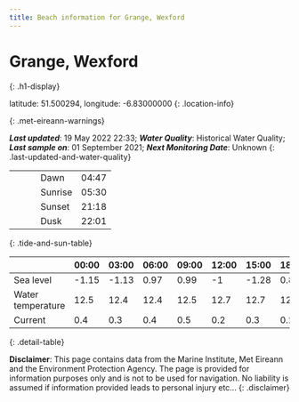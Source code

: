 ```yaml
---
title: Beach information for Grange, Wexford
---
```

# Grange, Wexford 
{: .h1-display}

latitude: 51.500294, longitude: -6.83000000
{: .location-info}


{: .met-eireann-warnings}

___Last updated___: 19 May 2022 22:33; ___Water Quality___: Historical Water Quality;
___Last sample on___: 01 September 2021; ___Next Monitoring Date___: Unknown
{: .last-updated-and-water-quality}

|   |   |   |   |   |
|---|---|---|---|---|
|   |   |   | Dawn  | 04:47 |
|   |   |   | Sunrise  | 05:30 |
|   |   |   | Sunset  | 21:18 |
|   |   |   | Dusk  | 22:01 |
{: .tide-and-sun-table}

<div></div>

| | 00:00 | 03:00 | 06:00 | 09:00 | 12:00 | 15:00 | 18:00 | 21:00 |
|---|---|---|---|---|---|---|---|---|
| Sea level | -1.15 | -1.13 | 0.97 | 0.99| -1 | -1.28 | 0.81 | 1.26 |
| Water temperature | 12.5 | 12.4 | 12.4 | 12.5 | 12.7 | 12.7 | 12.6 | 12.7 |
| Current | 0.4 | 0.3 | 0.4 | 0.5 | 0.2| 0.3 | 0.2 | 0.5 |
{: .detail-table}

__Disclaimer__: This page contains data from the Marine Institute,
Met Eireann and the Environment Protection Agency. The page is provided for
information purposes only and is not to be used for navigation. No liability
is assumed if information provided leads to personal injury etc...
{: .disclaimer}